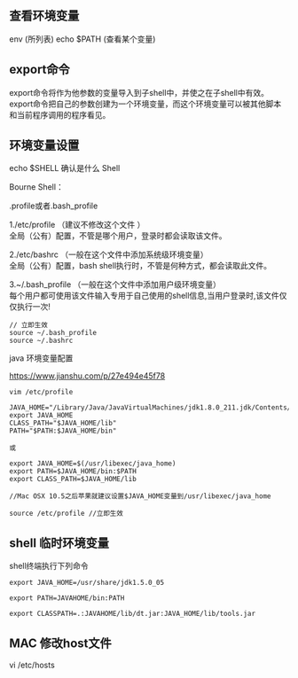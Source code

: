 
## 查看环境变量
env (所列表)
echo $PATH (查看某个变量)

## export命令

export命令将作为他参数的变量导入到子shell中，并使之在子shell中有效。export命令把自己的参数创建为一个环境变量，而这个环境变量可以被其他脚本和当前程序调用的程序看见。

## 环境变量设置
echo $SHELL 确认是什么 Shell

Bourne Shell：

.profile或者.bash_profile

1./etc/profile   （建议不修改这个文件 ）  
全局（公有）配置，不管是哪个用户，登录时都会读取该文件。

2./etc/bashrc    （一般在这个文件中添加系统级环境变量）  
全局（公有）配置，bash shell执行时，不管是何种方式，都会读取此文件。

3.~/.bash_profile  （一般在这个文件中添加用户级环境变量）  
每个用户都可使用该文件输入专用于自己使用的shell信息,当用户登录时,该文件仅仅执行一次!

```
// 立即生效
source ~/.bash_profile
source ~/.bashrc
```

java 环境变量配置

https://www.jianshu.com/p/27e494e45f78

```
vim /etc/profile

JAVA_HOME="/Library/Java/JavaVirtualMachines/jdk1.8.0_211.jdk/Contents/Home"
export JAVA_HOME
CLASS_PATH="$JAVA_HOME/lib"
PATH="$PATH:$JAVA_HOME/bin"

或

export JAVA_HOME=$(/usr/libexec/java_home)
export PATH=$JAVA_HOME/bin:$PATH
export CLASS_PATH=$JAVA_HOME/lib

//Mac OSX 10.5之后苹果就建议设置$JAVA_HOME变量到/usr/libexec/java_home

source /etc/profile //立即生效
```

## shell 临时环境变量

shell终端执行下列命令

```
export JAVA_HOME=/usr/share/jdk1.5.0_05

export PATH=JAVAHOME/bin:PATH

export CLASSPATH=.:JAVAHOME/lib/dt.jar:JAVA_HOME/lib/tools.jar
```

## MAC 修改host文件

vi /etc/hosts